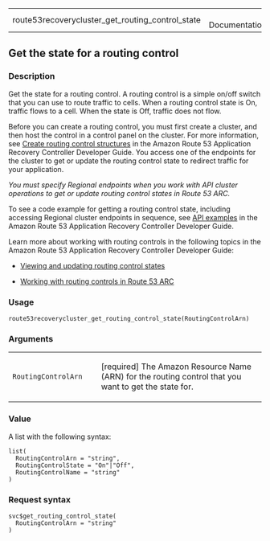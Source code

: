 <table style="width: 100%;">
<tbody>
<tr class="odd">
<td>route53recoverycluster_get_routing_control_state</td>
<td style="text-align: right;">R Documentation</td>
</tr>
</tbody>
</table>

## Get the state for a routing control

### Description

Get the state for a routing control. A routing control is a simple
on/off switch that you can use to route traffic to cells. When a routing
control state is On, traffic flows to a cell. When the state is Off,
traffic does not flow.

Before you can create a routing control, you must first create a
cluster, and then host the control in a control panel on the cluster.
For more information, see [Create routing control
structures](https://docs.aws.amazon.com/r53recovery/latest/dg/routing-control.create.html)
in the Amazon Route 53 Application Recovery Controller Developer Guide.
You access one of the endpoints for the cluster to get or update the
routing control state to redirect traffic for your application.

*You must specify Regional endpoints when you work with API cluster
operations to get or update routing control states in Route 53 ARC.*

To see a code example for getting a routing control state, including
accessing Regional cluster endpoints in sequence, see [API
examples](https://docs.aws.amazon.com/r53recovery/latest/dg/service_code_examples_actions.html)
in the Amazon Route 53 Application Recovery Controller Developer Guide.

Learn more about working with routing controls in the following topics
in the Amazon Route 53 Application Recovery Controller Developer Guide:

-   [Viewing and updating routing control
    states](https://docs.aws.amazon.com/r53recovery/latest/dg/routing-control.update.html)

-   [Working with routing controls in Route 53
    ARC](https://docs.aws.amazon.com/r53recovery/latest/dg/routing-control.html)

### Usage

    route53recoverycluster_get_routing_control_state(RoutingControlArn)

### Arguments

<table>
<colgroup>
<col style="width: 35%" />
<col style="width: 65%" />
</colgroup>
<tbody>
<tr class="odd">
<td><code
id="route53recoverycluster_get_routing_control_state_:_RoutingControlArn">RoutingControlArn</code></td>
<td><p>[required] The Amazon Resource Name (ARN) for the routing control
that you want to get the state for.</p></td>
</tr>
</tbody>
</table>

### Value

A list with the following syntax:

    list(
      RoutingControlArn = "string",
      RoutingControlState = "On"|"Off",
      RoutingControlName = "string"
    )

### Request syntax

    svc$get_routing_control_state(
      RoutingControlArn = "string"
    )
